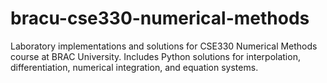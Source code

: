# bracu-cse330-numerical-methods
Laboratory implementations and solutions for CSE330 Numerical Methods course at BRAC University. Includes Python solutions for interpolation, differentiation, numerical integration, and equation systems.
